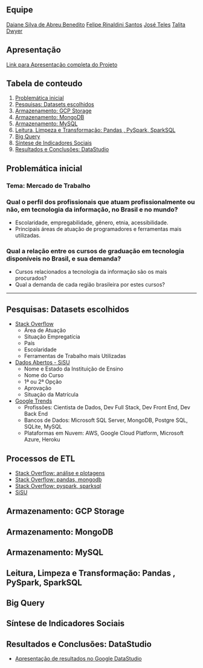 ## Equipe
[Daiane Silva de Abreu Benedito](https://www.linkedin.com/in/daiane-silva-de-abreu-benedito-01b41b13a/)
[Felipe Rinaldini Santos](https://www.linkedin.com/in/felipe-rinaldini-santos/)
[José Teles](https://www.linkedin.com/in/jose-henrique-teles/)
[Talita Dwyer](https://www.linkedin.com/in/talitadwyer/)

## Apresentação
[Link para Apresentação completa do Projeto](https://github.com/fe-sts/SoulCode/blob/main/Projeto%20Mercado%20de%20Trabalho%20-%20Tecnologia/Apresenta%C3%A7%C3%A3o_Slides_Canva_Projetos_Final_Mercado_de_Trabalho.pdf)

## Tabela de conteudo
1. [Problemática inicial](#prob)
2. [Pesquisas: Datasets escolhidos](#datasets)
3. [Armazenamento: GCP Storage](#gcp)
4. [Armazenamento: MongoDB](#mongo)
5. [Armazenamento: MySQL](#mysql)
6. [Leitura, Limpeza e Transformação: Pandas , PySpark, SparkSQL](#etl)
7. [Big Query](#big)
8. [Síntese de Indicadores Sociais](#sintese)
9. [Resultados e Conclusões: DataStudio](#datastudio)

<div id='prob'/>

## Problemática inicial

### **Tema**: Mercado de Trabalho

 ### Qual o perfil dos profissionais que atuam profissionalmente ou não, em tecnologia da informação, no Brasil e no mundo?
- Escolaridade, empregabilidade, gênero, etnia, acessibilidade.
- Principais áreas de atuação de programadores e ferramentas mais utilizadas.

### Qual a relação entre os cursos de graduação em tecnologia disponíveis no Brasil, e sua demanda?
 - Cursos relacionados a tecnologia da informação são os mais procurados?
 - Qual a demanda de cada região brasileira por estes cursos?
----
<div id='datasets'/>

## Pesquisas: Datasets escolhidos
 - [Stack Overflow](https://insights.stackoverflow.com/survey/)
	- Área de Atuação
	- Situação Empregatícia
	- País
	- Escolaridade
	- Ferramentas de Trabalho mais Utilizadas
 - [Dados Abertos - SiSU](https://dados.gov.br/dataset/ensino-superior-sisu-sistema-de-selecao-unificada)
	- Nome e Estado da Instituição de Ensino
	-   Nome do Curso
	-   1ª ou 2ª Opção
	-   Aprovação
	-   Situação da Matrícula
 - [Google Trends](https://trends.google.com.br/trends/?geo=BR)
	- Profissões: Cientista de Dados, Dev Full Stack, Dev Front End, Dev Back End
	- Bancos de Dados: Microsoft SQL Server, MongoDB, Postgre SQL, SQLite, MySQL
	- Plataformas em Nuvem: AWS, Google Cloud Platform, Microsoft Azure, Heroku
	
	
<div id='etl'/>

## Processos de ETL
- [Stack Overflow: análise e plotagens](https://github.com/fe-sts/SoulCode/blob/main/Projeto%20Mercado%20de%20Trabalho%20-%20Tecnologia/1PF_Pandas_analise_plotagem_stack_overflow_2021.ipynb)
- [Stack Overflow: pandas, mongodb](https://github.com/fe-sts/SoulCode/blob/main/Projeto%20Mercado%20de%20Trabalho%20-%20Tecnologia/PF_Pandas_Mongo_stack_overflow_2021.ipynb)
- [Stack Overflow: pyspark, sparksql](https://github.com/fe-sts/SoulCode/blob/main/Projeto%20Mercado%20de%20Trabalho%20-%20Tecnologia/PF_Pyspark_stack_overflow_2021.ipynb)
- [SiSU](https://github.com/fe-sts/SoulCode/blob/main/Projeto%20Mercado%20de%20Trabalho%20-%20Tecnologia/PF_sisu_final_pynb.ipynb)
<div id='gcp'/>

## Armazenamento: GCP Storage
<div id='mongo'/>

## Armazenamento: MongoDB
<div id='mysql'/>

## Armazenamento: MySQL
<div id='etl'/>

## Leitura, Limpeza e Transformação: Pandas , PySpark, SparkSQL
<div id='big'/>

## Big Query
<div id='sintese'/>

## Síntese de Indicadores Sociais
<div id='datastudio'/>

## Resultados e Conclusões: DataStudio
- [Apresentação de resultados no Google DataStudio](https://github.com/fe-sts/SoulCode/blob/main/Projeto%20Mercado%20de%20Trabalho%20-%20Tecnologia/Apresenta%C3%A7%C3%A3o_DataStudio_Projeto_Final_Mercado_de_TrabalhoT.pdf)

